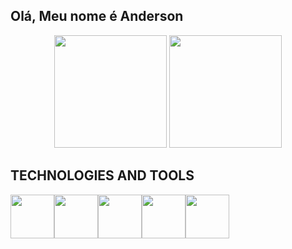 ## Olá, Meu nome é Anderson

<div align="center">
  <img height="180em" src="https://github-readme-stats.vercel.app/api?username=not2nder&theme=github_dark&hide_border=true"/>
  <img height="180em" src="https://github-readme-stats.vercel.app/api/top-langs/?username=not2nder&layout=compact&theme=github_dark&hide_border=true"/>
</div>

## TECHNOLOGIES AND TOOLS
<div style="display:flex; flex-direction:row" >
  <img height="70em" src="https://cdn.jsdelivr.net/gh/devicons/devicon/icons/github/github-original.svg" />
  <img height="70em" src="https://cdn.jsdelivr.net/gh/devicons/devicon/icons/python/python-original.svg" />
  <img height="70em" src="https://cdn.jsdelivr.net/gh/devicons/devicon/icons/sqlite/sqlite-original.svg" />
  <img height="70em" src="https://cdn.jsdelivr.net/gh/devicons/devicon/icons/vscode/vscode-original.svg" />
  <img height="70em" src="https://cdn.jsdelivr.net/gh/devicons/devicon/icons/linux/linux-original.svg" />
</div>
